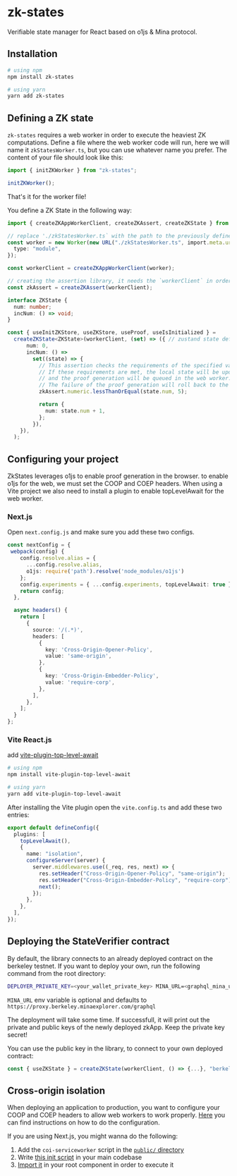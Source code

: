 # zk-states

Verifiable state manager for React based on o1js & Mina protocol.

## Installation

```sh
# using npm
npm install zk-states

# using yarn
yarn add zk-states
```

## Defining a ZK state

`zk-states` requires a web worker in order to execute the heaviest ZK computations. Define a file where the web worker code will run, here we will name it `zkStatesWorker.ts`, but you can use whatever name you prefer. The content of your file should look like this:

```ts
import { initZKWorker } from "zk-states";

initZKWorker();
```

That's it for the worker file!

You define a ZK State in the following way:

```ts
import { createZKAppWorkerClient, createZKAssert, createZKState } from "zk-states";

// replace './zkStatesWorker.ts` with the path to the previously defined web worker
const worker = new Worker(new URL("./zkStatesWorker.ts", import.meta.url), {
  type: "module",
});

const workerClient = createZKAppWorkerClient(worker);

// creating the assertion library, it needs the `workerClient` in order to perform calls to the ZK program
const zkAssert = createZKAssert(workerClient);

interface ZKState {
  num: number;
  incNum: () => void;
}

const { useInitZKStore, useZKStore, useProof, useIsInitialized } =
  createZKState<ZKState>(workerClient, (set) => ({ // zustand state definition https://github.com/pmndrs/zustand
      num: 0,
      incNum: () =>
        set((state) => {
          // This assertion checks the requirements of the specified value.
          // If these requirements are met, the local state will be updated optimistically
          // and the proof generation will be queued in the web worker.
          // The failure of the proof generation will roll back to the previous valid state.
          zkAssert.numeric.lessThanOrEqual(state.num, 5);

          return {
            num: state.num + 1,
          };
        }),
    }),
  );
```

## Configuring your project

ZkStates leverages o1js to enable proof generation in the browser. to enable o1js for the web, we must set the COOP and COEP headers. When using a Vite project we also need to install a plugin to enable topLevelAwait for the web worker.

### Next.js

Open `next.config.js` and make sure you add these two configs.

```ts
const nextConfig = {
 webpack(config) {
    config.resolve.alias = {
      ...config.resolve.alias,
      o1js: require('path').resolve('node_modules/o1js')
    };
    config.experiments = { ...config.experiments, topLevelAwait: true };
    return config;
  },

  async headers() {
    return [
      {
        source: '/(.*)',
        headers: [
          {
            key: 'Cross-Origin-Opener-Policy',
            value: 'same-origin',
          },
          {
            key: 'Cross-Origin-Embedder-Policy',
            value: 'require-corp',
          },
        ],
      },
    ];
  }
};
```

### Vite React.js

add [vite-plugin-top-level-await](https://github.com/Menci/vite-plugin-top-level-await)

```sh
# using npm
npm install vite-plugin-top-level-await

# using yarn
yarn add vite-plugin-top-level-await
```

After installing the Vite plugin open the `vite.config.ts` and add these two entries:

```ts
export default defineConfig({
  plugins: [
    topLevelAwait(),
    {
      name: "isolation",
      configureServer(server) {
        server.middlewares.use((_req, res, next) => {
          res.setHeader("Cross-Origin-Opener-Policy", "same-origin");
          res.setHeader("Cross-Origin-Embedder-Policy", "require-corp");
          next();
        });
      },
    },
  ],
});
```

## Deploying the StateVerifier contract

By default, the library connects to an already deployed contract on the berkeley testnet. If you want to deploy your own, run the following command from the root directory:

```sh
DEPLOYER_PRIVATE_KEY=<your_wallet_private_key> MINA_URL=<graphql_mina_url> yarn deploy:zkapp
```

`MINA_URL` env variable is optional and defaults to `https://proxy.berkeley.minaexplorer.com/graphql`

The deployment will take some time. If successfull, it will print out the private and public keys of the newly deployed zkApp. Keep the private key secret!

You can use the public key in the library, to connect to your own deployed contract:

```ts
const { useZKState } = createZKState(workerClient, () => {...}, "berkeley", "<your_zkapp_address>");
```

## Cross-origin isolation

When deploying an application to production, you want to configure your COOP and COEP headers to allow web workers to work properly. [Here](https://github.com/gzuidhof/coi-serviceworker) you can find instructions on how to do the configuration.

If you are using Next.js, you might wanna do the following:

1. Add the `coi-serviceworker` script in the [`public/` directory](https://github.com/o1-labs/docs2/tree/main/examples/zkapps/04-zkapp-browser-ui/ui/public)
2. Write [this init script](https://github.com/o1-labs/docs2/blob/main/examples/zkapps/04-zkapp-browser-ui/ui/src/pages/reactCOIServiceWorker.ts) in your main codebase
3. [Import it](https://github.com/o1-labs/docs2/blob/main/examples/zkapps/04-zkapp-browser-ui/ui/src/pages/_app.page.tsx) in your root component in order to execute it

<!-- TODO: properly document functions -->
